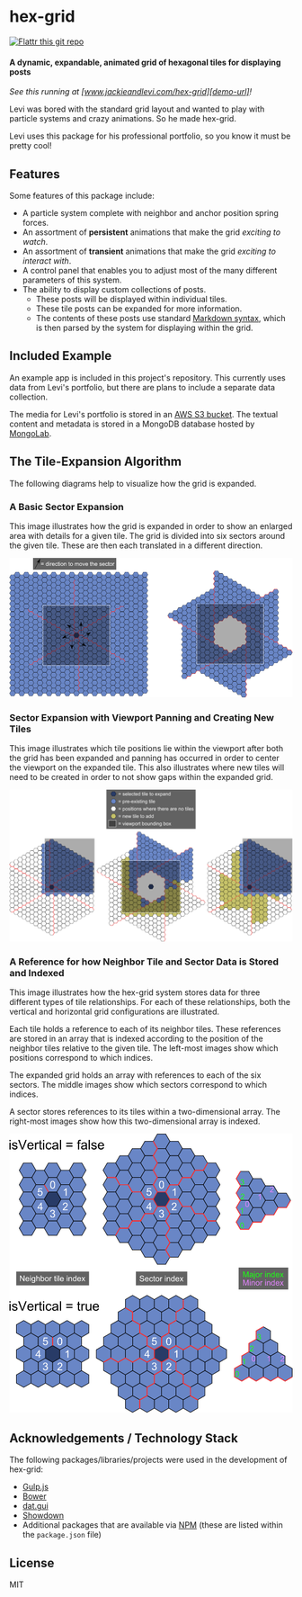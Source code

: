 # hex-grid

[![Flattr this git repo][flattr-image]][flattr-url]

#### A dynamic, expandable, animated grid of hexagonal tiles for displaying posts

_See this running at [www.jackieandlevi.com/hex-grid][demo-url]!_

Levi was bored with the standard grid layout and wanted to play with particle systems and crazy animations. So he made
hex-grid.

Levi uses this package for his professional portfolio, so you know it must be pretty cool!

## Features

Some features of this package include:

- A particle system complete with neighbor and anchor position spring forces.
- An assortment of **persistent** animations that make the grid _exciting to watch_.
- An assortment of **transient** animations that make the grid _exciting to interact with_.
- A control panel that enables you to adjust most of the many different parameters of this system.
- The ability to display custom collections of posts.
    - These posts will be displayed within individual tiles.
    - These tile posts can be expanded for more information.
    - The contents of these posts use standard [Markdown syntax][markdown-url], which is then parsed by the system for
      displaying within the grid.

## Included Example

An example app is included in this project's repository. This currently uses data from Levi's portfolio, but there are
plans to include a separate data collection.

The media for Levi's portfolio is stored in an [AWS S3 bucket][aws-s3-url]. The textual content and metadata is stored
in a MongoDB database hosted by [MongoLab][mongolab-url].

## The Tile-Expansion Algorithm

The following diagrams help to visualize how the grid is expanded.

### A Basic Sector Expansion

This image illustrates how the grid is expanded in order to show an enlarged area with details for a given tile. The
grid is divided into six sectors around the given tile. These are then each translated in a different direction.

![Basic sector expansion][sector-expansion-1-image]

### Sector Expansion with Viewport Panning and Creating New Tiles

This image illustrates which tile positions lie within the viewport after both the grid has been expanded and panning
has occurred in order to center the viewport on the expanded tile. This also illustrates where new tiles will need to
be created in order to not show gaps within the expanded grid.

![Basic sector expansion with panning and new tiles][sector-expansion-2-image]

### A Reference for how Neighbor Tile and Sector Data is Stored and Indexed

This image illustrates how the hex-grid system stores data for three different types of tile relationships. For each
of these relationships, both the vertical and horizontal grid configurations are illustrated.

Each tile holds a reference to each of its neighbor tiles. These references are stored in an array that is indexed
according to the position of the neighbor tiles relative to the given tile. The left-most images show which positions
correspond to which indices.

The expanded grid holds an array with references to each of the six sectors. The middle images show which sectors
correspond to which indices.

A sector stores references to its tiles within a two-dimensional array. The right-most images show how this
two-dimensional array is indexed.

![Reference for how neighbor tile and sector data is stored and indexed][indices-image]

## Acknowledgements / Technology Stack

The following packages/libraries/projects were used in the development of hex-grid:

- [Gulp.js][gulp-url]
- [Bower][bower-url]
- [dat.gui][dat-gui-url]
- [Showdown][showdown-url]
- Additional packages that are available via [NPM][npm-url] (these are listed within the `package.json` file)

## License

MIT



[sector-expansion-1-image]: ./docs/design/hg-sector-expansion-1.png
[sector-expansion-2-image]: ./docs/design/hg-sector-expansion-2.png
[indices-image]: ./docs/design/hg-indices.png

[flattr-url]: https://flattr.com/submit/auto?user_id=levisl176&url=github.com/levilindsey/hex-grid&title=hex-grid&language=javascript&tags=github&category=software
[flattr-image]: http://api.flattr.com/button/flattr-badge-large.png

[demo-url]: http://www.jackieandlevi.com/hex-grid
[markdown-url]: http://daringfireball.net/projects/markdown/
[aws-s3-url]: http://aws.amazon.com/s3/
[mongolab-url]: https://mongolab.com
[dat-gui-url]: http://code.google.com/p/dat-gui
[gulp-url]: http://gulpjs.com
[bower-url]: http://bower.io
[npm-url]: https://npmjs.org
[showdown-url]: https://github.com/showdownjs/showdown
